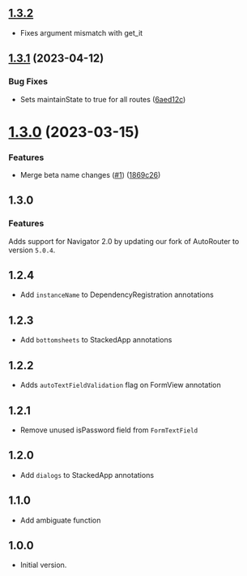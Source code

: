 ## [1.3.2](https://github.com/Stacked-Org/core/pull/3)
- Fixes argument mismatch with get_it

## [1.3.1](https://github.com/Stacked-Org/core/compare/v1.3.0...v1.3.1) (2023-04-12)


### Bug Fixes

* Sets maintainState to true for all routes ([6aed12c](https://github.com/Stacked-Org/core/commit/6aed12ca7b1909ec7a3188506942ac78134b327a))

# [1.3.0](https://github.com/Stacked-Org/core/compare/v1.2.4...v1.3.0) (2023-03-15)


### Features

* Merge beta name changes ([#1](https://github.com/Stacked-Org/core/issues/1)) ([1869c26](https://github.com/Stacked-Org/core/commit/1869c26eac9d8e5e0646706b5d00edda4d7a3c6a))

## 1.3.0

### Features

Adds support for Navigator 2.0 by updating our fork of AutoRouter to version `5.0.4`.

## 1.2.4
- Add `instanceName` to DependencyRegistration annotations
## 1.2.3
- Add `bottomsheets` to StackedApp annotations
## 1.2.2
- Adds `autoTextFieldValidation` flag on FormView annotation
## 1.2.1
- Remove unused isPassword field from `FormTextField`
## 1.2.0
- Add `dialogs` to StackedApp annotations
## 1.1.0
- Add ambiguate function
## 1.0.0
- Initial version.
